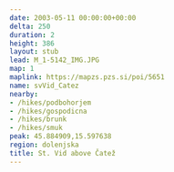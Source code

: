 ```yaml
---
date: 2003-05-11 00:00:00+00:00
delta: 250
duration: 2
height: 386
layout: stub
lead: M_1-5142_IMG.JPG
map: 1
maplink: https://mapzs.pzs.si/poi/5651
name: svVid_Catez
nearby:
- /hikes/podbohorjem
- /hikes/gospodicna
- /hikes/brunk
- /hikes/smuk
peak: 45.884909,15.597638
region: dolenjska
title: St. Vid above Čatež
---
```


